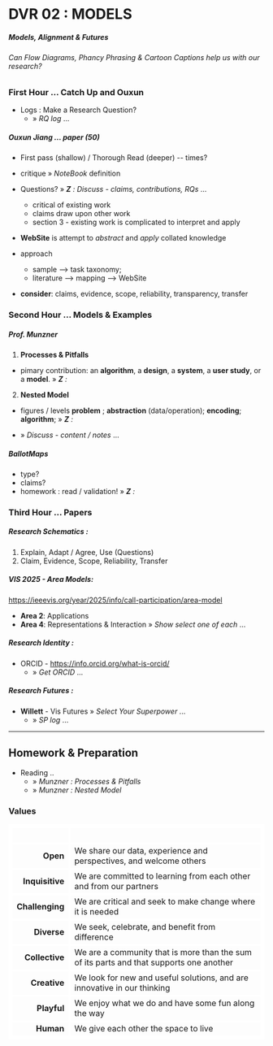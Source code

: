 # DVR 02 : MODELS

##### Models, Alignment & Futures

###### Can Flow Diagrams, Phancy Phrasing & Cartoon Captions help us with our research?

### First Hour ... Catch Up and Ouxun

* Logs : Make a Research Question?
  * » _RQ log_ ...

##### Ouxun Jiang ... paper (50)

 * First pass (shallow) / Thorough Read (deeper) -- times?
 * critique  » _NoteBook_ definition

 * Questions?
 » _**Z** : Discuss - claims, contributions, RQs_ ...

   - critical of existing work
   - claims draw upon other work
   - section 3 - existing work is complicated to interpret and apply

  - **WebSite** is attempt to _abstract_ and _apply_ collated knowledge

* approach
  - sample --> task taxonomy;
  - literature --> mapping --> WebSite

* **consider**: claims, evidence, scope, reliability, transparency, transfer


### Second Hour ... Models & Examples

##### **Prof. Munzner**
 1. **Processes &amp; Pitfalls**
  - pimary contribution:
    an **algorithm**, a **design**, a **system**, a **user study**, or a **model**.
  » _**Z** :_ 

 2. **Nested Model**
 - figures / levels
  **problem** ; **abstraction** (data/operation); **encoding**; **algorithm**;
  » _**Z** :_ 

* » _Discuss - content / notes_ ...


##### **BallotMaps**
 - type?
 - claims?
 - homework : read / validation!
  » _**Z** :_ 


### Third Hour ... Papers

##### **Research Schematics** :

   1. Explain, Adapt / Agree, Use (Questions) 
   1. Claim, Evidence, Scope, Reliability, Transfer

##### **VIS 2025 - Area Models:**
 https://ieeevis.org/year/2025/info/call-participation/area-model
 * **Area 2**: Applications
 * **Area 4**: Representations & Interaction
   » _Show select one of each_ ...


##### **Research Identity** :

* ORCID - https://info.orcid.org/what-is-orcid/
  * » _Get ORCID_ ...

##### **Research Futures** :

* **Willett** - Vis Futures
   » _Select Your Superpower_ ...
  * » _SP log_ ...


---

## Homework &amp; Preparation

* Reading ..
  * » _Munzner : Processes &amp; Pitfalls_
  * » _Munzner : Nested Model_


<!--- HTML / CSS--->

<link rel="stylesheet" href="https://jsndyks.github.io/diverse-cdt/css/plan.css">

<!-- 
## Slides

- hopes
- values - human preparation : efficiency, sustainability, effectiveness
- andrienko
- Steph's plan
- Lens
- squiggle
 -->

### Values
| &nbsp; | &nbsp;                 |
|   -:| -                    |
|**Open** | We share our data, experience and perspectives, and welcome others|
|**Inquisitive** |  We are committed to learning from each other and from our partners |
|**Challenging** | We are critical and seek to make change where it is needed|
|**Diverse** | We seek, celebrate, and benefit from difference |
|**Collective** | We are a community that is more than the sum of its parts and that supports one another|
|**Creative** | We look for new and useful solutions, and are innovative in our thinking |
|**Playful** | We enjoy what we do and have some fun along the way|
|**Human** | We give each other the space to live|

<style>
    table, thead, tbody, tr, td, th {border:4px #fff solid}
    </style>